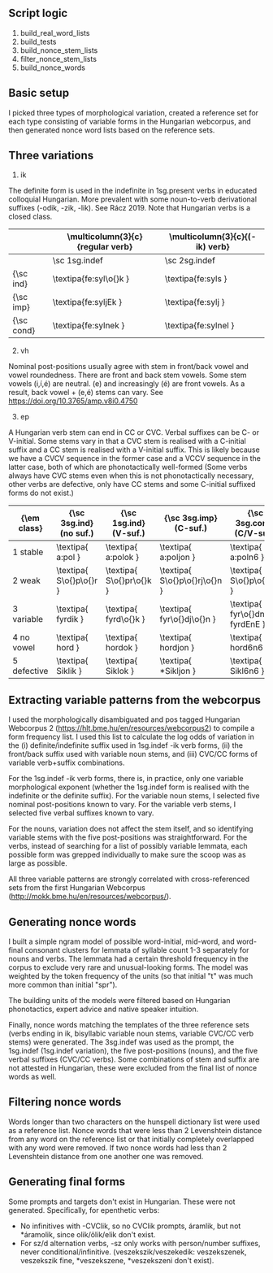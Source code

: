 ## Script logic

1. build_real_word_lists
2. build_tests
3. build_nonce_stem_lists
4. filter_nonce_stem_lists
5. build_nonce_words

## Basic setup

I picked three types of morphological variation, created a reference set for each type consisting of variable forms in the Hungarian webcorpus, and then generated nonce word lists based on the reference sets.

## Three variations

1. ik

The definite form is used in the indefinite in 1sg.present verbs in educated colloquial Hungarian. More prevalent with some noun-to-verb derivational suffixes (-odik, -zik, -lik). See Rácz 2019. Note that Hungarian verbs is a closed class. 

|            | \multicolumn{3}{c}{regular verb} | \multicolumn{3}{c}{(-ik) verb} |
|------------|----------------------------------|--------------------------------|
|            | \sc 1sg.indef                    | \sc 2sg.indef                  | \sc 3sg.indef           | \sc 1sg.indef                                 | \sc 2sg.indef                | \sc 3sg.indef                              |
| {\sc ind}  | \textipa{fe:syl\o{}k }           | \textipa{fe:syls }             | \textipa{fe:syl }       | \colorbox{gray}{\textipa{fe:sylk\o{}d\o{}m} } | \textipa{fe:sylk\o{}d\o{}l } | \colorbox{gray}{\textipa{fe:sylk\o{}dik} } |
| {\sc imp}  | \textipa{fe:syljEk }             | \textipa{fe:sylj }             | \textipa{fe:sylj\o{}n } | \textipa{fe:sylk\o{}djEm }                    | \textipa{fe:sylk\o{}djel }   | \textipa{fe:sylk\o{}djek }                 |
| {\sc cond} | \textipa{fe:sylnek }             | \textipa{fe:sylnel }           | \textipa{fe:sylnE }     | \textipa{fe:sylk\o{}dnem }                    | \textipa{fe:sylk\o{}dnel }   | \textipa{fe:sylk\o{}dnek }                 |

2. vh

Nominal post-positions usually agree with stem in front/back vowel and vowel roundedness. There are front and back stem vowels. Some stem vowels (i,í,é) are neutral. (e) and increasingly (é) are front vowels. As a result, back vowel + (e,é) stems can vary. See https://doi.org/10.3765/amp.v8i0.4750

3. ep

A Hungarian verb stem can end in CC or CVC. Verbal suffixes can be C- or V-initial. Some stems vary in that a CVC stem is realised with a C-initial suffix and a CC stem is realised with a V-initial suffix. This is likely because we have a CVCV sequence in the former case and a VCCV sequence in the latter case, both of which are phonotactically well-formed (Some verbs always have CVC stems even when this is not phonotactically necessary, other verbs are defective, only have CC stems and some C-initial suffixed forms do not exist.)

| {\em class} | {\sc 3sg.ind} (no suf.) | {\sc 1sg.ind} (V-suf.)   | {\sc 3sg.imp} (C-suf.)        | {\sc 3sg.cond} (C/V-suf.)        | {\em gloss} |
|-------------|-------------------------|--------------------------|-------------------------------|----------------------------------|-------------|
| 1 stable    | \textipa{ a:pol }       | \textipa{ a:polok }      | \textipa{ a:poljon }          | \textipa{ a:poln6 }              | nurse       |
| 2 weak      | \textipa{ S\o{}p\o{}r } | \textipa{ S\o{}pr\o{}k } | \textipa{ S\o{}p\o{}rj\o{}n } | \textipa{ S\o{}p\o{}rnE }        | sweep       |
| 3 variable  | \textipa{ fyrdik }      | \textipa{ fyrd\o{}k }    | \textipa{ fyr\o{}dj\o{}n }    | \textipa{ fyr\o{}dnE / fyrdEnE } | bathe       |
| 4 no vowel  | \textipa{ hord }        | \textipa{ hordok }       | \textipa{ hordjon }           | \textipa{ hord6n6 }              | carry       |
| 5 defective | \textipa{ Siklik }      | \textipa{ Siklok }       | \textipa{ *Sikljon }          | \textipa{ Sikl6n6 }              | slide       |


## Extracting variable patterns from the webcorpus

I used the morphologically disambiguated and pos tagged Hungarian Webcorpus 2 (https://hlt.bme.hu/en/resources/webcorpus2) to compile a form frequency list. I used this list to calculate the log odds of variation in the (i) definite/indefinite suffix used in 1sg.indef -ik verb forms, (ii) the front/back suffix used with variable noun stems, and (iii) CVC/CC forms of variable verb+suffix combinations.

For the 1sg.indef -ik verb forms, there is, in practice, only one variable morphological exponent (whether the 1sg.indef form is realised with the indefinite or the definite suffix). For the variable noun stems, I selected five nominal post-positions known to vary. For the variable verb stems, I selected five verbal suffixes known to vary.

For the nouns, variation does not affect the stem itself, and so identifying variable stems with the five post-positions was straightforward. For the verbs, instead of searching for a list of possibly variable lemmata, each possible form was grepped individually to make sure the scoop was as large as possible.

All three variable patterns are strongly correlated with cross-referenced sets from the first Hungarian Webcorpus (http://mokk.bme.hu/en/resources/webcorpus/). 

## Generating nonce words

I built a simple ngram model of possible word-initial, mid-word, and word-final consonant clusters for lemmata of syllable count 1-3 separately for nouns and verbs. The lemmata had a certain threshold frequency in the corpus to exclude very rare and unusual-looking forms. The model was weighted by the token frequency of the units (so that initial "t" was much more common than initial "spr"). 

The building units of the models were filtered based on Hungarian phonotactics, expert advice and native speaker intuition.

Finally, nonce words matching the templates of the three reference sets (verbs ending in ik, bisyllabic variable noun stems, variable CVC/CC verb stems) were generated. The 3sg.indef was used as the prompt, the 1sg.indef (1sg.indef variation), the five post-positions (nouns), and the five verbal suffixes (CVC/CC verbs). Some combinations of stem and suffix are not attested in Hungarian, these were excluded from the final list of nonce words as well.

## Filtering nonce words

Words longer than two characters on the hunspell dictionary list were used as a reference list. Nonce words that were less than 2 Levenshtein distance from any word on the reference list or that initially completely overlapped with any word were removed. If two nonce words had less than 2 Levenshtein distance from one another one was removed.

## Generating final forms

Some prompts and targets don't exist in Hungarian. These were not generated. Specifically, for epenthetic verbs: 

- No infinitives with -CVClik, so no CVClik prompts, áramlik, but not \*áramolik, since olik/ölik/elik don't exist.
- For sz/d alternation verbs, -sz only works with person/number suffixes, never conditional/infinitive. (veszekszik/veszekedik: veszekszenek, veszekszik fine, \*veszekszene, \*veszekszeni don't exist).
